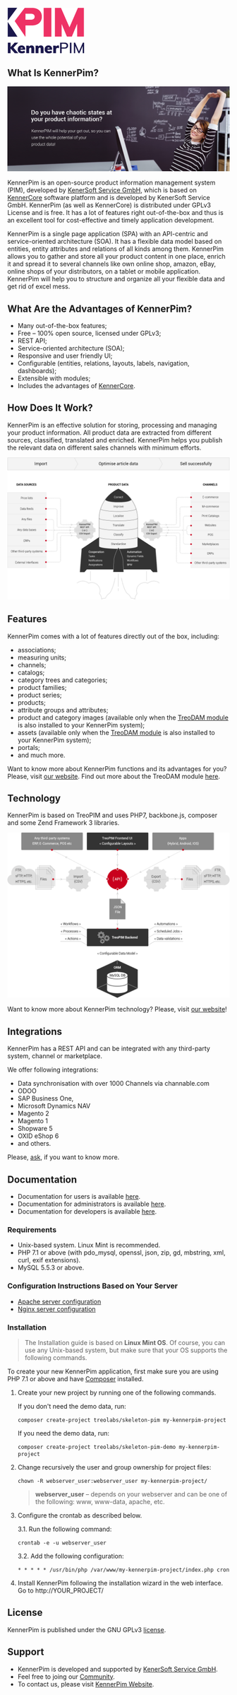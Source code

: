 ![kenner_pim_logo](docs/_assets/kenner_pim_logo.png)

## What Is KennerPim?

![anne](docs/_assets/kenner_pim_banner_employee_eng2.png)

KennerPim is an open-source product information management system (PIM), developed by [KenerSoft Service GmbH](https://kenersoft.de), which is based on [KennerCore](https://github.com/Kenner-Soft-Service-GmbH/kennercore) software platform and is developed by KenerSoft Service GmbH. KennerPim (as well as KennerCore) is distributed under GPLv3 License and is free. It has a lot of features right out-of-the-box and thus is an excellent tool for cost-effective and timely application development.

KennerPim is a single page application (SPA) with an API-centric and service-oriented architecture (SOA). It has a flexible data model based on entities, entity attributes and relations of all kinds among them. KennerPim allows you to gather and store all your product content in one place, enrich it and spread it to several channels like own online shop, amazon, eBay, online shops of your distributors, on a tablet or mobile application. KennerPim will help you to structure and organize all your flexible data and get rid of excel mess. 

## What Are the Advantages of KennerPim?

- Many out-of-the-box features;
- Free – 100% open source, licensed under GPLv3;
- REST API;
- Service-oriented architecture (SOA);
- Responsive and user friendly UI;
- Configurable (entities, relations, layouts, labels, navigation, dashboards);
- Extensible with modules;
- Includes the advantages of [KennerCore](https://github.com/Kenner-Soft-Service-GmbH/kennercore).

## How Does It Work?

KennerPim is an effective solution for storing, processing and managing your product information. All product data are extracted from different sources, classified, translated and enriched. KennerPim helps you publish the relevant data on different sales channels with minimum efforts. 

![unctions_banne](docs/_assets/kenner_pim_how_it_works_scheme_en.png)

## Features

KennerPim comes with a lot of features directly out of the box, including:

- associations;
- measuring units;
- channels;
- catalogs;
- category trees and categories;
- product families;
- product series;
- products;
- attribute groups and attributes;
- product and category images (available only when the [TreoDAM module](https://treodam.com) is also installed to your KennerPim system);
- assets (available only when the [TreoDAM module](https://treodam.com) is also installed to your KennerPim system);  
- portals;
- and much more.

Want to know more about KennerPim functions and its advantages for you? Please, visit [our website](https://kennerpim.de). Find out more about the TreoDAM module [here](https://treodam.com).

## Technology

KennerPim is based on TreoPIM and uses PHP7, backbone.js, composer and some Zend Framework 3 libraries.

![Technology_schem](docs/_assets/technologie_scheme_eng.png)

Want to know more about KennerPim technology? Please, visit [our website](http://kennerpim.de)!

## Integrations

KennerPim has a REST API and can be integrated with any third-party system, channel or marketplace. 

We offer following integrations:

- Data synchronisation with over 1000 Channels via channable.com
- ODOO
- SAP Business One,
- Microsoft Dynamics NAV
- Magento 2
- Magento 1
- Shopware 5
- OXID eShop 6
- and others.

Please, [ask](https://treopim.com/contact), if you want to know more.

## Documentation

- Documentation for users is available [here](docs/en/user-guide).
- Documentation for administrators is available [here](docs/en/administration/).
- Documentation for developers is available [here](docs/).

### Requirements

* Unix-based system. Linux Mint is recommended.
* PHP 7.1 or above (with pdo_mysql, openssl, json, zip, gd, mbstring, xml, curl, exif extensions).
* MySQL 5.5.3 or above.

### Configuration Instructions Based on Your Server

* [Apache server configuration](https://github.com/Kenner-Soft-Service-GmbH/kennerpim/blob/master/docs/en/administration/apache-server-configuration.md)
* [Nginx server configuration](https://github.com/Kenner-Soft-Service-GmbH/kennerpim/blob/master/docs/en/administration/nginx-server-configuration.md)

### Installation

> The Installation guide is based on **Linux Mint OS**. Of course, you can use any Unix-based system, but make sure that your OS supports the following commands.<br/>

To create your new KennerPim application, first make sure you are using PHP 7.1 or above and have [Composer](https://getcomposer.org/) installed.

1. Create your new project by running one of the following commands.

   If you don't need the demo data, run:
   ```
   composer create-project treolabs/skeleton-pim my-kennerpim-project
   ```
   If you need the demo data, run:
    ```
   composer create-project treolabs/skeleton-pim-demo my-kennerpim-project
   ```   

2. Change recursively the user and group ownership for project files: 
   ```
   chown -R webserver_user:webserver_user my-kennerpim-project/
   ```
   >**webserver_user** – depends on your webserver and can be one of the following: www, www-data, apache, etc.

3. Configure the crontab as described below.

   3.1. Run the following command:
      ```
      crontab -e -u webserver_user
      ```
   3.2. Add the following configuration:
      ```
      * * * * * /usr/bin/php /var/www/my-kennerpim-project/index.php cron
      ```      

4. Install KennerPim following the installation wizard in the web interface. Go to http://YOUR_PROJECT/
     
## License

KennerPim is published under the GNU GPLv3 [license](LICENSE.txt).

## Support

- KennerPim is developed and supported by [KenerSoft Service GmbH](https://kennersoft.de).
- Feel free to joing our [Community](https://kennersoft.de).
- To contact us, please visit [KennerPim Website](https://kennerpim.de).
